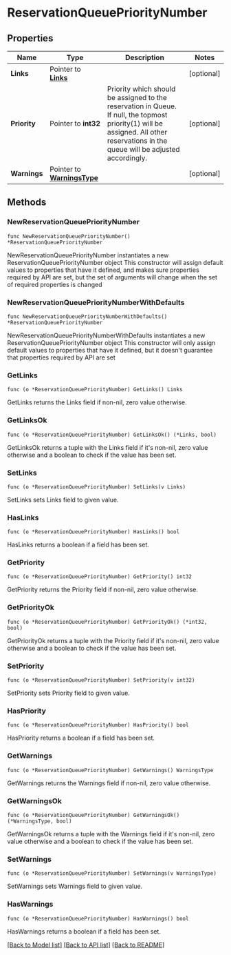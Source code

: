 # ReservationQueuePriorityNumber

## Properties

Name | Type | Description | Notes
------------ | ------------- | ------------- | -------------
**Links** | Pointer to [**Links**](Links.md) |  | [optional] 
**Priority** | Pointer to **int32** | Priority which should be assigned to the reservation in Queue. If null, the topmost priority(1) will be assigned. All other reservations in the queue will be adjusted accordingly. | [optional] 
**Warnings** | Pointer to [**WarningsType**](WarningsType.md) |  | [optional] 

## Methods

### NewReservationQueuePriorityNumber

`func NewReservationQueuePriorityNumber() *ReservationQueuePriorityNumber`

NewReservationQueuePriorityNumber instantiates a new ReservationQueuePriorityNumber object
This constructor will assign default values to properties that have it defined,
and makes sure properties required by API are set, but the set of arguments
will change when the set of required properties is changed

### NewReservationQueuePriorityNumberWithDefaults

`func NewReservationQueuePriorityNumberWithDefaults() *ReservationQueuePriorityNumber`

NewReservationQueuePriorityNumberWithDefaults instantiates a new ReservationQueuePriorityNumber object
This constructor will only assign default values to properties that have it defined,
but it doesn't guarantee that properties required by API are set

### GetLinks

`func (o *ReservationQueuePriorityNumber) GetLinks() Links`

GetLinks returns the Links field if non-nil, zero value otherwise.

### GetLinksOk

`func (o *ReservationQueuePriorityNumber) GetLinksOk() (*Links, bool)`

GetLinksOk returns a tuple with the Links field if it's non-nil, zero value otherwise
and a boolean to check if the value has been set.

### SetLinks

`func (o *ReservationQueuePriorityNumber) SetLinks(v Links)`

SetLinks sets Links field to given value.

### HasLinks

`func (o *ReservationQueuePriorityNumber) HasLinks() bool`

HasLinks returns a boolean if a field has been set.

### GetPriority

`func (o *ReservationQueuePriorityNumber) GetPriority() int32`

GetPriority returns the Priority field if non-nil, zero value otherwise.

### GetPriorityOk

`func (o *ReservationQueuePriorityNumber) GetPriorityOk() (*int32, bool)`

GetPriorityOk returns a tuple with the Priority field if it's non-nil, zero value otherwise
and a boolean to check if the value has been set.

### SetPriority

`func (o *ReservationQueuePriorityNumber) SetPriority(v int32)`

SetPriority sets Priority field to given value.

### HasPriority

`func (o *ReservationQueuePriorityNumber) HasPriority() bool`

HasPriority returns a boolean if a field has been set.

### GetWarnings

`func (o *ReservationQueuePriorityNumber) GetWarnings() WarningsType`

GetWarnings returns the Warnings field if non-nil, zero value otherwise.

### GetWarningsOk

`func (o *ReservationQueuePriorityNumber) GetWarningsOk() (*WarningsType, bool)`

GetWarningsOk returns a tuple with the Warnings field if it's non-nil, zero value otherwise
and a boolean to check if the value has been set.

### SetWarnings

`func (o *ReservationQueuePriorityNumber) SetWarnings(v WarningsType)`

SetWarnings sets Warnings field to given value.

### HasWarnings

`func (o *ReservationQueuePriorityNumber) HasWarnings() bool`

HasWarnings returns a boolean if a field has been set.


[[Back to Model list]](../README.md#documentation-for-models) [[Back to API list]](../README.md#documentation-for-api-endpoints) [[Back to README]](../README.md)


